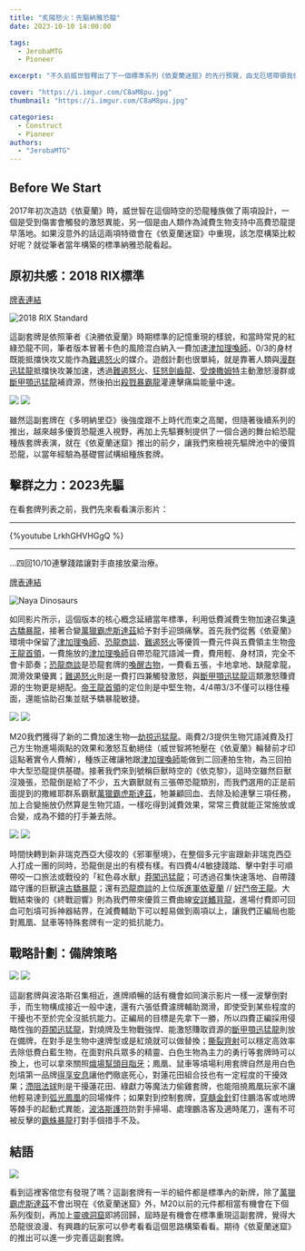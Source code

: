 ```yaml
---
title: "炙陽怒火：先驅納雅恐龍"
date: 2023-10-10 14:00:00

tags:
  - JerobaMTG
  - Pioneer

excerpt: "不久前威世智釋出了下一個標準系列《依夏蘭迷窟》的先行預覽，由戈厄塔帶領我們回到恐龍初次種族化的時空。機會難得，就讓我們用先驅納雅恐龍來聊聊未來標準恐龍套牌的可能構築方向。"

cover: "https://i.imgur.com/C8aM8pu.jpg"
thumbnail: "https://i.imgur.com/C8aM8pu.jpg"

categories:
  - Construct
  - Pioneer
authors:
  - "JerobaMTG"
---
```


## Before We Start

2017年初次造訪《依夏蘭》時，威世智在這個時空的恐龍種族做了兩項設計，一個是受到傷害會觸發的激怒異能，另一個是由人類作為減費生物支持中高費恐龍提早落地。如果沒意外的話這兩項特徵會在《依夏蘭迷窟》中重現，該怎麼構築比較好呢？就從筆者當年構築的標準納雅恐龍看起。

## 原初共感：2018 RIX標準

[牌表連結](https://www.mtggoldfish.com/deck/5888647#paper)

![2018 RIX Standard](https://i.imgur.com/WHrUHTE.png)

這副套牌是依照筆者《決勝依夏蘭》時期標準的記憶重現的樣貌，和當時常見的紅綠恐龍不同，筆者版本冒著卡色的風險混白納入一費加速[津加理喚師](https://cards.scryfall.io/large/front/0/8/0891e6ef-9266-4bb9-bab7-307fde9a23c9.jpg)，0/3的身材既能抵擋快攻又能作為[難遏怒火](https://cards.scryfall.io/large/front/6/e/6e153086-3d49-4074-99b4-af54a21de822.jpg)的媒介。遊戲計劃也很單純，就是靠著人類與[漫群迅猛龍](https://cards.scryfall.io/large/front/8/5/852e6d19-eddb-459e-8b72-c50bda2af366.jpg)抵擋快攻兼加速，透過[難遏怒火](https://cards.scryfall.io/large/front/6/e/6e153086-3d49-4074-99b4-af54a21de822.jpg)、[狂怒劍齒龍](https://cards.scryfall.io/large/front/1/7/171011e9-cead-4ff0-a141-7d373e13dc53.jpg)、[受煉撒姆特](https://cards.scryfall.io/large/front/1/2/128032c2-9dc8-4695-b555-e57f22d373d0.jpg)主動激怒漫群或[斷甲顎迅猛龍](https://cards.scryfall.io/large/front/5/5/555ca308-09f4-43fd-9d42-48b70c00ce91.jpg)補資源，然後拍出[殺戮暴霸龍](https://cards.scryfall.io/large/front/b/7/b7af8342-09a0-465d-93ab-9f740a7667b5.jpg)灌連擊痛扁能量中速。

![](https://i.imgur.com/82b57zt.png)
![](https://i.imgur.com/KdqiFCp.png)

雖然這副套牌在《多明納里亞》後強度跟不上時代而束之高閣，但隨著後續系列的推出，越來越多優質恐龍進入視野，再加上先驅賽制提供了一個合適的舞台給恐龍種族套牌表演，就在《依夏蘭迷窟》推出的前夕，讓我們來檢視先驅牌池中的優質恐龍，以當年經驗為基礎嘗試構組種族套牌。

## 擊群之力：2023先驅

在看套牌列表之前，我們先來看看演示影片：

---

{%youtube LrkhGHVHGgQ %}

---

…四回10/10連擊踐踏讓對手直接放棄治療。

[牌表連結](https://www.mtggoldfish.com/deck/5644430#paper)

![Naya Dinosaurs](https://i.imgur.com/mJy7Jha.png)

如同影片所示，這個版本的核心概念延續當年標準，利用低費減費生物加速召集[遠古驕暴龍](https://cards.scryfall.io/large/front/6/8/687d3261-dfbf-4c49-986f-20117b7ab5e7.jpg)，接著合變[萬獵霸虎斯達茲](https://cards.scryfall.io/large/front/7/e/7ea65011-233b-44d1-95ec-305abfda8f34.jpg)給予對手迎頭痛擊。首先我們從舊《依夏蘭》環境中保留了[津加理喚師](https://cards.scryfall.io/large/front/0/8/0891e6ef-9266-4bb9-bab7-307fde9a23c9.jpg)、[恐龍商談](https://cards.scryfall.io/large/front/e/c/ec209386-fd27-45ba-8b27-e73e29dc6daf.jpg)、[難遏怒火](https://cards.scryfall.io/large/front/6/e/6e153086-3d49-4074-99b4-af54a21de822.jpg)等優質一費元件與五費領主生物[帝王龍首領](https://cards.scryfall.io/large/front/9/1/91a3784c-1c1f-4f30-af62-04ae946ecdd1.jpg)，一費施放的[津加理喚師](https://cards.scryfall.io/large/front/0/8/0891e6ef-9266-4bb9-bab7-307fde9a23c9.jpg)自帶恐龍咒語減一費，費用輕、身材頂，完全不會卡節奏；[恐龍商談](https://cards.scryfall.io/large/front/e/c/ec209386-fd27-45ba-8b27-e73e29dc6daf.jpg)是恐龍套牌的[喚醒古物](https://cards.scryfall.io/large/front/9/b/9b0ef635-3642-484a-beb9-d977e6cca9aa.jpg)，一費看五張，卡地拿地、缺龍拿龍，潤滑效果優異；[難遏怒火](https://cards.scryfall.io/large/front/6/e/6e153086-3d49-4074-99b4-af54a21de822.jpg)則是一費打四兼觸發激怒，與[斷甲顎迅猛龍](https://cards.scryfall.io/large/front/5/5/555ca308-09f4-43fd-9d42-48b70c00ce91.jpg)這類激怒賺資源的生物更是絕配。[帝王龍首領](https://cards.scryfall.io/large/front/9/1/91a3784c-1c1f-4f30-af62-04ae946ecdd1.jpg)的定位則是中堅生物，4/4帶3/3不僅可以穩住檯面，還能協助召集並賦予驕暴龍敏捷。

![](https://i.imgur.com/lz8HNB7.png)
![](https://i.imgur.com/fBIaTpG.png)

M20我們獲得了新的二費加速生物—[劫掠迅猛龍](https://cards.scryfall.io/large/front/f/5/f57f170e-9850-4067-ad4d-a44245f9e21d.jpg)。兩費2/3提供生物咒語減費及打己方生物進場兩點的效果和激怒互動絕佳（威世智將牠壓在《依夏蘭》輪替前才印這點著實令人費解），種族正確讓牠跟[津加理喚師](https://cards.scryfall.io/large/front/0/8/0891e6ef-9266-4bb9-bab7-307fde9a23c9.jpg)能做到二回連拍生物，為三回拍中大型恐龍提供基礎。接著我們來到號稱巨獸時空的《依克黎》，這時空雖然巨獸沒幾張，恐龍倒是給了不少，五大霸獸就有三張帶恐龍類別，而我們選用的正是前面提到的撒維耶群系霸獸[萬獵霸虎斯達茲](https://cards.scryfall.io/large/front/7/e/7ea65011-233b-44d1-95ec-305abfda8f34.jpg)，牠兼顧回血、去除及給連擊三項任務，加上合變施放仍然算是生物咒語，一樣吃得到減費效果，常常三費就能正常施放或合變，成為不錯的打手兼去除。

![](https://i.imgur.com/5GUDS2d.png)
![](https://i.imgur.com/Ms7gOGN.png)

時間快轉到新非瑞克西亞大侵攻的《邪軍壓境》，在整個多元宇宙跟新非瑞克西亞人打成一團的同時，恐龍倒是出的有模有樣。有四費4/4敏捷踐踏、擊中對手可順帶咬一口旅法或戰役的「紅色尋水獸」[莽闖迅猛龍](https://cards.scryfall.io/large/front/6/4/64b80ddb-ce55-4ebc-b587-77843abc8bad.jpg)；可透過召集快速落地、自帶踐踏守護的巨獸[遠古驕暴龍](https://cards.scryfall.io/large/front/6/8/687d3261-dfbf-4c49-986f-20117b7ab5e7.jpg)；還有[恐龍商談](https://cards.scryfall.io/large/front/e/c/ec209386-fd27-45ba-8b27-e73e29dc6daf.jpg)的上位版[進軍依夏蘭](https://cards.scryfall.io/large/front/f/a/fa20fc16-e106-4953-ace4-5ac9c7fec97b.jpg) // [好鬥帝王龍](https://cards.scryfall.io/large/back/f/a/fa20fc16-e106-4953-ace4-5ac9c7fec97b.jpg)。大戰結束後的《終戰迴響》則為我們帶來優質三費曲線[安詳鰭背龍](https://cards.scryfall.io/large/front/5/b/5b647377-d47e-4630-8ccc-933ef6127880.jpg)，進場付費即可回血可剋墳可拆神器結界，在減費輔助下可以輕易做到兩項以上，讓我們正編局也能對鳳凰、鼠車等特殊套牌有一定的抵抗能力。

## 戰略計劃：備牌策略

![](https://i.imgur.com/tKjBQbN.png)
![](https://i.imgur.com/3wnEf6m.png)

這副套牌與波洛斯召集相近，進牌順暢的話有機會如同演示影片一樣一波擊倒對手，而生物構成接近一般中速，還有六張低費濾牌輔助潤滑，即使受到某些程度的干擾也不至於完全沒抵抗能力。正編局的目標是先拿下一勝，所以四費正編採用侵略性強的[莽闖迅猛龍](https://cards.scryfall.io/large/front/6/4/64b80ddb-ce55-4ebc-b587-77843abc8bad.jpg)，對燒牌及生物戰強悍、能激怒賺取資源的[斷甲顎迅猛龍](https://cards.scryfall.io/large/front/5/5/555ca308-09f4-43fd-9d42-48b70c00ce91.jpg)則放在備牌，在對手是生物中速牌型或是紅燒就可以做替換；[撕裂齊射](https://cards.scryfall.io/large/front/6/7/67e63d10-17e5-4dcd-9721-b54f341e33c1.jpg)可以穩定高效率去除低費白藍生物，在面對飛兵眾多的精靈、白色生物為主力的勇行等套牌時可以換上，也可以拿來關照[熾場幫頭目脂牙](https://cards.scryfall.io/large/front/5/6/56e29714-0eca-4f56-8f06-99b9cc926fbf.jpg)；鳳凰、鼠車等墳場利用套牌自然是用白色剋墳第一品牌[得享安息](https://cards.scryfall.io/large/front/7/d/7d8c6e22-f0ca-45bc-b251-f195feb28361.jpg)讓他們徹底死心，對蓮花田組合技也有一定程度的干擾效果；[滯阻法球](https://cards.scryfall.io/large/front/c/f/cf3349de-7072-4b6d-8d5a-9c7bb3726fe1.jpg)則是干擾蓮花田、綠獻力等魔法力偷雞套牌，也能阻撓鳳凰玩家不讓他輕易達到[弧光鳳凰](https://cards.scryfall.io/large/front/a/1/a151f204-f3a6-4241-8ff7-a6ddf757e9db.jpg)的回場條件；如果對到控制套牌，[穿髓金針](https://cards.scryfall.io/large/front/e/f/ef4ecff2-49e9-468f-81f0-5acb596055a4.jpg)釘住鵬洛客或地牌等棘手的起動式異能，[波洛斯護符](https://cards.scryfall.io/large/front/9/2/925eea4b-1660-49b5-80ee-094b490f7ef8.jpg)防對手掃場、處理鵬洛客及適時尾刀，還有不可被反擊的[霸蛛暴龍](https://cards.scryfall.io/large/front/0/f/0fb52b44-da5f-4f7a-a6c2-7924b855e051.jpg)打對手個措手不及。

## 結語

![](https://i.imgur.com/S6sNfEp.png)

看到這裡客倌您有發現了嗎？這副套牌有一半的組件都是標準內的新牌，除了[萬獵霸虎斯達茲](https://cards.scryfall.io/large/front/7/e/7ea65011-233b-44d1-95ec-305abfda8f34.jpg)不會出現在《依夏蘭迷窟》外，M20以前的元件都相當有機會在下個系列復刻，再加上[靈魂洞窟](https://cards.scryfall.io/large/front/3/9/3977a2f0-5949-460a-aab4-2e79d7aa031d.jpg)即將回歸，屆時是有機會在標準重現這副套牌，覺得大恐龍很浪漫、有興趣的玩家可以參考看看這個思路構築看看。期待《依夏蘭迷窟》的推出可以進一步完善這副套牌。
